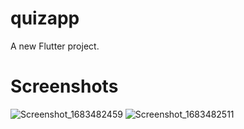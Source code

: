 # quizapp

A new Flutter project.

# Screenshots

![Screenshot_1683482459](https://user-images.githubusercontent.com/72984307/236694773-f529ca8a-bd06-4bd9-94d0-d6a48680a93e.png)
![Screenshot_1683482511](https://user-images.githubusercontent.com/72984307/236694776-2165efc8-bb9d-4eb3-ba62-b0d693722cbc.png)
